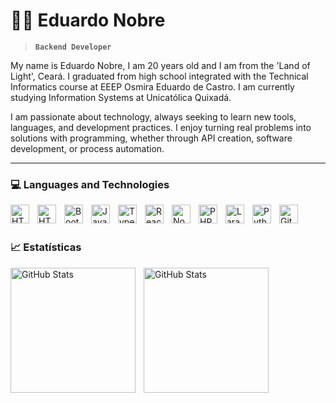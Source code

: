 # 🧑‍💻 Eduardo Nobre

> **`Backend Developer`**

My name is Eduardo Nobre, I am 20 years old and I am from the 'Land of Light', Ceará. I graduated from high school integrated with the Technical Informatics course at EEEP Osmira Eduardo de Castro. I am currently studying Information Systems at Unicatólica Quixadá.

I am passionate about technology, always seeking to learn new tools, languages, and development practices. I enjoy turning real problems into solutions with programming, whether through API creation, software development, or process automation.

---

### 💻 Languages and Technologies

<img 
align="left"
alt="HTML"
tittle="HTML"
width="30px"
style="padding-right: 10px;"
src="https://cdn.jsdelivr.net/gh/devicons/devicon@latest/icons/html5/html5-original.svg" 
/>

<img 
align="left"
alt="HTML"
tittle="HTML"
width="30px"
style="padding-right: 10px;"
src="https://cdn.jsdelivr.net/gh/devicons/devicon@latest/icons/css3/css3-original.svg"
/>

<img 
align="left"
alt="Bootstrap"
tittle="Bootstrap"
width="30px"
style="padding-right: 10px;"
src="https://cdn.jsdelivr.net/gh/devicons/devicon@latest/icons/bootstrap/bootstrap-original.svg"
/>

<img 
align="left"
alt="JavaScript"
tittle="JavaScript"
width="30px"
style="padding-right: 10px;"
src="https://cdn.jsdelivr.net/gh/devicons/devicon@latest/icons/javascript/javascript-original.svg"
/>

<img 
align="left"
alt="Typescript"
tittle="Typescript"
width="30px"
style="padding-right: 10px;"
src="https://cdn.jsdelivr.net/gh/devicons/devicon@latest/icons/typescript/typescript-original.svg"
/>

<img 
align="left"
alt="React"
tittle="React"
width="30px"
style="padding-right: 10px;"
src="https://cdn.jsdelivr.net/gh/devicons/devicon@latest/icons/react/react-original.svg"
/>

<img 
align="left"
alt="Node.js"
tittle="Node.js"
width="30px"
style="padding-right: 10px;"
src="https://cdn.jsdelivr.net/gh/devicons/devicon@latest/icons/nodejs/nodejs-original.svg"
/>

<img 
align="left"
alt="PHP"
tittle="PHP"
width="30px"
style="padding-right: 10px;"
src="https://cdn.jsdelivr.net/gh/devicons/devicon@latest/icons/php/php-original.svg"
/>

<img 
align="left"
alt="Laravel"
tittle="Laravel"
width="30px"
style="padding-right: 10px;"
src="https://cdn.jsdelivr.net/gh/devicons/devicon@latest/icons/laravel/laravel-original.svg"
/>

<img 
align="left"
alt="Python"
tittle="Python"
width="30px"
style="padding-right: 10px;"
src="https://cdn.jsdelivr.net/gh/devicons/devicon@latest/icons/python/python-original.svg"
/>

<img 
align="left"
alt="Git"
tittle="Git"
width="30px"
style="padding-right: 10px;"
src="https://cdn.jsdelivr.net/gh/devicons/devicon@latest/icons/git/git-original.svg"
/>

<br/>
<br/>

### 📈 Estatísticas

<p>
  <img 
    align="left" 
    alt="GitHub Stats" 
    height="200" 
    style="padding-right: 10px;" 
    src="https://github-readme-stats.vercel.app/api?username=eduu777&show_icons=true&theme=tokyonight&include_all_commits=true&locale=en" 
  />

<img 
      align="left" 
      alt="GitHub Stats" 
      height="200" 
      src="https://github-readme-stats.vercel.app/api/top-langs/?username=eduu777&theme=tokyonight&layout=compact&custom_title=Technologies&langs_count=9" 
  />

</p>
